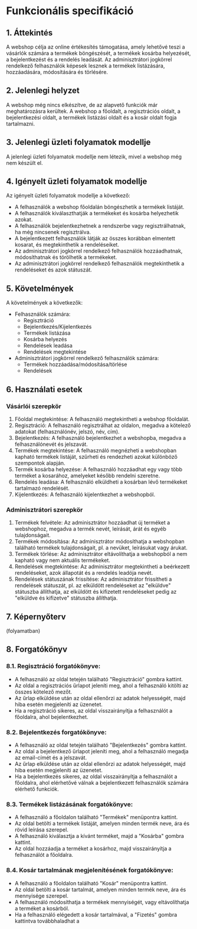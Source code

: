 # Funkcionális specifikáció
## 1. Áttekintés
A webshop célja az online értékesítés támogatása, amely lehetővé teszi a vásárlók számára a termékek böngészését, a termékek kosárba helyezését, a bejelentkezést és a rendelés leadását. Az adminisztrátori jogkörrel rendelkező felhasználók képesek lesznek a termékek listázására, hozzáadására, módosítására és törlésére.

## 2. Jelenlegi helyzet
A webshop még nincs elkészítve, de az alapvető funkciók már meghatározásra kerültek. A webshop a főoldalt, a regisztrációs oldalt, a bejelentkezési oldalt, a termékek listázási oldalt és a kosár oldalt fogja tartalmazni.

## 3. Jelenlegi üzleti folyamatok modellje
A jelenlegi üzleti folyamatok modellje nem létezik, mivel a webshop még nem készült el.

## 4. Igényelt üzleti folyamatok modellje
Az igényelt üzleti folyamatok modellje a következő:

- A felhasználók a webshop főoldalán böngészhetik a termékek listáját.
- A felhasználók kiválaszthatják a termékeket és kosárba helyezhetik azokat.
- A felhasználók bejelentkezhetnek a rendszerbe vagy regisztrálhatnak, ha még nincsenek regisztrálva.
- A bejelentkezett felhasználók látják az összes korábban elmentett kosarat, és megtekinthetik a rendeléseiket.
- Az adminisztrátori jogkörrel rendelkező felhasználók hozzáadhatnak, módosíthatnak és törölhetik a termékeket.
- Az adminisztrátori jogkörrel rendelkező felhasználók megtekinthetik a rendeléseket és azok státuszát.

## 5. Követelmények
A követelmények a következők:

- Felhasználók számára:
	- Regisztráció
	- Bejelentkezés/Kijelentkezés
	- Termékek listázása
	- Kosárba helyezés
	- Rendelések leadása
	- Rendelések megtekintése
- Adminisztrátori jogkörrel rendelkező felhasználók számára:
	- Termékek hozzáadása/módosítása/törlése
	- Rendelések

## 6. Használati esetek
### Vásárlói szerepkör
1. Főoldal megtekintése: A felhasználó megtekintheti a webshop főoldalát.
2. Regisztráció: A felhasználó regisztrálhat az oldalon, megadva a kötelező adatokat (felhasználónév, jelszó, név, cím).
3. Bejelentkezés: A felhasználó bejelentkezhet a webshopba, megadva a felhasználónevét és jelszavát.
4. Termékek megtekintése: A felhasználó megnézheti a webshopban kapható termékek listáját, szűrheti és rendezheti azokat különböző szempontok alapján.
5. Termék kosárba helyezése: A felhasználó hozzáadhat egy vagy több terméket a kosarához, amelyeket később rendelni szeretne.
6. Rendelés leadása: A felhasználó elküldheti a kosárban lévő termékeket tartalmazó rendelését.
7. Kijelentkezés: A felhasználó kijelentkezhet a webshopból.

### Adminisztrátori szerepkör
1. Termékek felvétele: Az adminisztrátor hozzáadhat új terméket a webshophoz, megadva a termék nevét, leírását, árát és egyéb tulajdonságait.
2. Termékek módosítása: Az adminisztrátor módosíthatja a webshopban található termékek tulajdonságait, pl. a nevüket, leírásukat vagy árukat.
3. Termékek törlése: Az adminisztrátor eltávolíthatja a webshopból a nem kapható vagy nem aktuális termékeket.
4. Rendelések megtekintése: Az adminisztrátor megtekintheti a beérkezett rendeléseket, azok állapotát és a rendelés leadója nevét.
5. Rendelések státuszának frissítése: Az adminisztrátor frissítheti a rendelések státuszát, pl. az elküldött rendeléseket az "elküldve" státuszba állíthatja, az elküldött és kifizetett rendeléseket pedig az "elküldve és kifizetve" státuszba állíthatja.

## 7. Képernyőterv
(folyamatban)

## 8. Forgatókönyv
### 8.1. Regisztráció forgatókönyve:

- A felhasználó az oldal tetején található "Regisztráció" gombra kattint.
- Az oldal a regisztrációs űrlapot jeleníti meg, ahol a felhasználó kitölti az összes kötelező mezőt.
- Az űrlap elküldése után az oldal ellenőrzi az adatok helyességét, majd hiba esetén megjeleníti az üzenetet.
- Ha a regisztráció sikeres, az oldal visszairányítja a felhasználót a főoldalra, ahol bejelentkezhet.

### 8.2. Bejelentkezés forgatókönyve:

- A felhasználó az oldal tetején található "Bejelentkezés" gombra kattint.
- Az oldal a bejelentkező űrlapot jeleníti meg, ahol a felhasználó megadja az email-címét és a jelszavát.
- Az űrlap elküldése után az oldal ellenőrzi az adatok helyességét, majd hiba esetén megjeleníti az üzenetet.
- Ha a bejelentkezés sikeres, az oldal visszairányítja a felhasználót a főoldalra, ahol elérhetővé válnak a bejelentkezett felhasználók számára elérhető funkciók.

### 8.3. Termékek listázásának forgatókönyve:

- A felhasználó a főoldalon található "Termékek" menüpontra kattint.
- Az oldal betölti a termékek listáját, amelyen minden termék neve, ára és rövid leírása szerepel.
- A felhasználó kiválasztja a kívánt terméket, majd a "Kosárba" gombra kattint.
- Az oldal hozzáadja a terméket a kosárhoz, majd visszairányítja a felhasználót a főoldalra.

### 8.4. Kosár tartalmának megjelenítésének forgatókönyve:

- A felhasználó a főoldalon található "Kosár" menüpontra kattint.
- Az oldal betölti a kosár tartalmát, amelyen minden termék neve, ára és mennyisége szerepel.
- A felhasználó módosíthatja a termékek mennyiségét, vagy eltávolíthatja a terméket a kosárból.
- Ha a felhasználó elégedett a kosár tartalmával, a "Fizetés" gombra kattintva továbbhaladhat a


